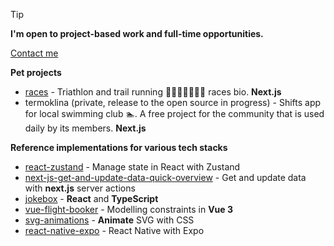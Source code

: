 > [!TIP]
> **I'm open to project-based work and full-time opportunities.**
>
> [Contact me](mailto:tymoteusz.bak@proton.me)


**Pet projects**

- [races](https://github.com/t-i-m-i/races) - Triathlon and trail running 🏊‍♂️🚴🏻‍♂️🏃‍♂️ races bio. **Next.js**
- termoklina (private, release to the open source in progress) - Shifts app for local swimming club 🏊. A free project for the community that is used daily by its members. **Next.js**

**Reference implementations for various tech stacks**
- [react-zustand](https://github.com/t-i-m-i/react-zustand) - Manage state in React with Zustand
- [next-js-get-and-update-data-quick-overview](https://github.com/t-i-m-i/next-js-get-and-update-data-quick-overview) - Get and update data with **next.js** server actions
- [jokebox](https://github.com/t-i-m-i/jokebox) - **React** and **TypeScript**
- [vue-flight-booker](https://github.com/t-i-m-i/vue-flight-booker) - Modelling constraints in **Vue 3**
- [svg-animations](https://github.com/t-i-m-i/vue-flight-booker) - **Animate** SVG with CSS
- [react-native-expo](https://github.com/t-i-m-i/react-native-expo) - React Native with Expo



<!--
**t-i-m-i/t-i-m-i** is a ✨ _special_ ✨ repository because its `README.md` (this file) appears on your GitHub profile.

Here are some ideas to get you started:

- 🔭 I’m currently working on ...
- 🌱 I’m currently learning ...
- 👯 I’m looking to collaborate on ...
- 🤔 I’m looking for help with ...
- 💬 Ask me about ...
- 📫 How to reach me: ...
- 😄 Pronouns: ...
- ⚡ Fun fact: ...
-->
